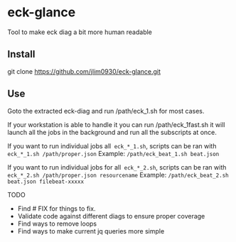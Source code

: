# eck-glance
Tool to make eck diag a bit more human readable

## Install
git clone https://github.com/jlim0930/eck-glance.git

## Use
Goto the extracted eck-diag and run /path/eck_1.sh for most cases.

If your workstation is able to handle it you can run /path/eck_1fast.sh it will launch all the jobs in the background and run all the subscripts at once.

If you want to run individual jobs all` eck_*_1.sh`, scripts can be ran with `eck_*_1.sh /path/proper.json`
  Example: `/path/eck_beat_1.sh beat.json`

If you want to run individual jobs for all` eck_*_2.sh`, scripts can be ran with `eck_*_2.sh /path/proper.json resourcename`
  Example: `/path/eck_beat_2.sh beat.json filebeat-xxxxx`


TODO

* Find # FIX for things to fix.
* Validate code against different diags to ensure proper coverage
* Find ways to remove loops
* Find ways to make current jq queries more simple